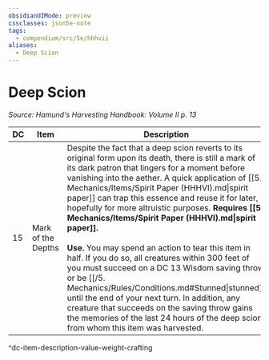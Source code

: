 ```yaml
---
obsidianUIMode: preview
cssclasses: json5e-note
tags:
  - compendium/src/5e/hhhvii
aliases:
  - Deep Scion
---
```

# Deep Scion
*Source: Hamund's Harvesting Handbook: Volume II p. 13* 

| DC | Item | Description | Value | Weight | Crafting |
|----|------|-------------|-------|--------|----------|
| 15 | Mark of the Depths | Despite the fact that a deep scion reverts to its original form upon its death, there is still a mark of its dark patron that lingers for a moment before vanishing into the aether. A quick application of [[5. Mechanics/Items/Spirit Paper (HHHVI).md\|spirit paper]] can trap this essence and reuse it for later, hopefully for more altruistic purposes. **Requires [[5. Mechanics/Items/Spirit Paper (HHHVI).md\|spirit paper]].**<br /><br />**Use.** You may spend an action to tear this item in half. If you do so, all creatures within 300 feet of you must succeed on a DC 13 Wisdom saving throw or be [[/5. Mechanics/Rules/Conditions.md#Stunned\|stunned]] until the end of your next turn. In addition, any creature that succeeds on the saving throw gains the memories of the last 24 hours of the deep scion from whom this item was harvested. | 45 gp | 1 lb | — |
^dc-item-description-value-weight-crafting
